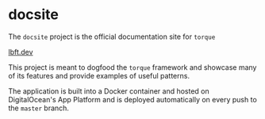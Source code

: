 # docsite

The `docsite` project is the official documentation site for `torque`

[lbft.dev](https://www.lbft.dev/)

This project is meant to dogfood the `torque` framework and showcase many of its features and provide examples of useful patterns.

The application is built into a Docker container and hosted on DigitalOcean's App Platform and is deployed automatically on every push to the `master` branch.
